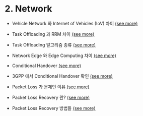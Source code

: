 # 2. Network



- Vehicle Network 와 Internet of Vehicles (IoV) 차이 [(see more)](2-1-vehicle.md)
- Task Offloading 과 RRM 차이 [(see more)](2-2-offrrm.md)
- Task Offloading 알고리즘 종류 [(see more)](2-3-offalgo.md)
- Network Edge 와 Edge Computing 차이 [(see more)](2-4-edge.md)
- Conditional Handover [(see more)](2-5-cho.md)
- 3GPP 에서 Conditional Handover 확인 [(see more)](2-6-3gppcho.md)

- Packet Loss 가 문제인 이유 [(see more)](2-7-loss.md)
- Packet Loss Recovery 란? [(see more)](2-8-lossrecov.md)
- Packet Loss Recovery 방법들 [(see more)](2-9-recovmethod.md)